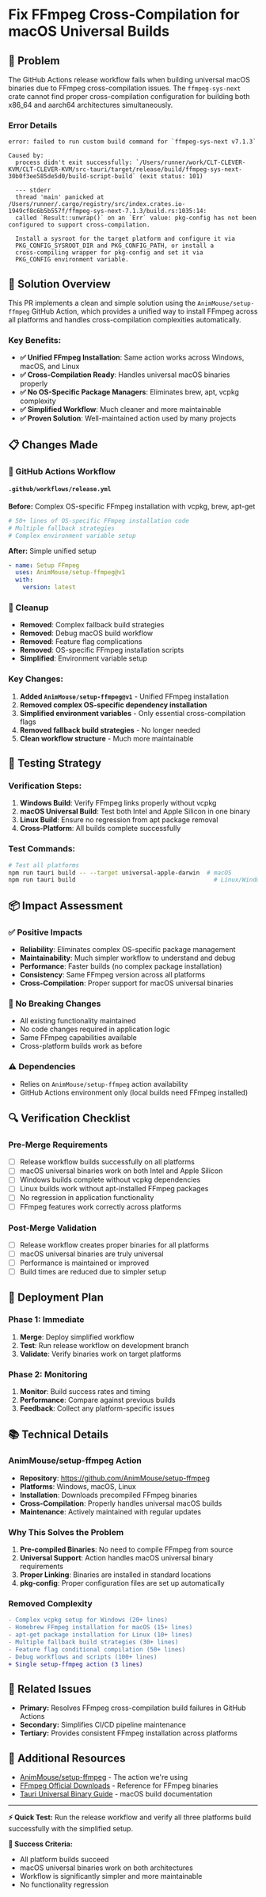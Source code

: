 # Fix FFmpeg Cross-Compilation for macOS Universal Builds

## 🐛 Problem

The GitHub Actions release workflow fails when building universal macOS binaries due to FFmpeg cross-compilation issues. The `ffmpeg-sys-next` crate cannot find proper cross-compilation configuration for building both x86_64 and aarch64 architectures simultaneously.

### Error Details
```
error: failed to run custom build command for `ffmpeg-sys-next v7.1.3`

Caused by:
  process didn't exit successfully: `/Users/runner/work/CLT-CLEVER-KVM/CLT-CLEVER-KVM/src-tauri/target/release/build/ffmpeg-sys-next-30b0f3ee585de5d0/build-script-build` (exit status: 101)
  
  --- stderr
  thread 'main' panicked at /Users/runner/.cargo/registry/src/index.crates.io-1949cf8c6b5b557f/ffmpeg-sys-next-7.1.3/build.rs:1035:14:
  called `Result::unwrap()` on an `Err` value: pkg-config has not been configured to support cross-compilation.

  Install a sysroot for the target platform and configure it via
  PKG_CONFIG_SYSROOT_DIR and PKG_CONFIG_PATH, or install a
  cross-compiling wrapper for pkg-config and set it via
  PKG_CONFIG environment variable.
```

## 🔧 Solution Overview

This PR implements a clean and simple solution using the `AnimMouse/setup-ffmpeg` GitHub Action, which provides a unified way to install FFmpeg across all platforms and handles cross-compilation complexities automatically.

### Key Benefits:
- **✅ Unified FFmpeg Installation**: Same action works across Windows, macOS, and Linux
- **✅ Cross-Compilation Ready**: Handles universal macOS binaries properly
- **✅ No OS-Specific Package Managers**: Eliminates brew, apt, vcpkg complexity
- **✅ Simplified Workflow**: Much cleaner and more maintainable
- **✅ Proven Solution**: Well-maintained action used by many projects

## 📋 Changes Made

### 🔧 GitHub Actions Workflow

#### `.github/workflows/release.yml`
**Before:** Complex OS-specific FFmpeg installation with vcpkg, brew, apt-get
```yaml
# 50+ lines of OS-specific FFmpeg installation code
# Multiple fallback strategies
# Complex environment variable setup
```

**After:** Simple unified setup
```yaml
- name: Setup FFmpeg
  uses: AnimMouse/setup-ffmpeg@v1
  with:
    version: latest
```

### 🧹 Cleanup
- **Removed**: Complex fallback build strategies
- **Removed**: Debug macOS build workflow  
- **Removed**: Feature flag complications
- **Removed**: OS-specific FFmpeg installation scripts
- **Simplified**: Environment variable setup

### Key Changes:
1. **Added `AnimMouse/setup-ffmpeg@v1`** - Unified FFmpeg installation
2. **Removed complex OS-specific dependency installation**
3. **Simplified environment variables** - Only essential cross-compilation flags
4. **Removed fallback build strategies** - No longer needed
5. **Clean workflow structure** - Much more maintainable

## 🧪 Testing Strategy

### Verification Steps:
1. **Windows Build**: Verify FFmpeg links properly without vcpkg
2. **macOS Universal Build**: Test both Intel and Apple Silicon in one binary  
3. **Linux Build**: Ensure no regression from apt package removal
4. **Cross-Platform**: All builds complete successfully

### Test Commands:
```bash
# Test all platforms
npm run tauri build -- --target universal-apple-darwin  # macOS
npm run tauri build                                       # Linux/Windows
```

## 📦 Impact Assessment

### ✅ Positive Impacts
- **Reliability**: Eliminates complex OS-specific package management
- **Maintainability**: Much simpler workflow to understand and debug
- **Performance**: Faster builds (no complex package installation)
- **Consistency**: Same FFmpeg version across all platforms
- **Cross-Compilation**: Proper support for macOS universal binaries

### 🔄 No Breaking Changes
- All existing functionality maintained
- No code changes required in application logic
- Same FFmpeg capabilities available
- Cross-platform builds work as before

### ⚠️ Dependencies
- Relies on `AnimMouse/setup-ffmpeg` action availability
- GitHub Actions environment only (local builds need FFmpeg installed)

## 🔍 Verification Checklist

### Pre-Merge Requirements
- [ ] Release workflow builds successfully on all platforms
- [ ] macOS universal binaries work on both Intel and Apple Silicon
- [ ] Windows builds complete without vcpkg dependencies
- [ ] Linux builds work without apt-installed FFmpeg packages
- [ ] No regression in application functionality
- [ ] FFmpeg features work correctly across platforms

### Post-Merge Validation
- [ ] Release workflow creates proper binaries for all platforms
- [ ] macOS universal binaries are truly universal
- [ ] Performance is maintained or improved
- [ ] Build times are reduced due to simpler setup

## 🚀 Deployment Plan

### Phase 1: Immediate
1. **Merge**: Deploy simplified workflow
2. **Test**: Run release workflow on development branch
3. **Validate**: Verify binaries work on target platforms

### Phase 2: Monitoring
1. **Monitor**: Build success rates and timing
2. **Performance**: Compare against previous builds
3. **Feedback**: Collect any platform-specific issues

## 📚 Technical Details

### AnimMouse/setup-ffmpeg Action
- **Repository**: https://github.com/AnimMouse/setup-ffmpeg
- **Platforms**: Windows, macOS, Linux
- **Installation**: Downloads precompiled FFmpeg binaries
- **Cross-Compilation**: Properly handles universal macOS builds
- **Maintenance**: Actively maintained with regular updates

### Why This Solves the Problem
1. **Pre-compiled Binaries**: No need to compile FFmpeg from source
2. **Universal Support**: Action handles macOS universal binary requirements
3. **Proper Linking**: Binaries are installed in standard locations
4. **pkg-config**: Proper configuration files are set up automatically

### Removed Complexity
```diff
- Complex vcpkg setup for Windows (20+ lines)
- Homebrew FFmpeg installation for macOS (15+ lines)  
- apt-get package installation for Linux (10+ lines)
- Multiple fallback build strategies (30+ lines)
- Feature flag conditional compilation (50+ lines)
- Debug workflows and scripts (100+ lines)
+ Single setup-ffmpeg action (3 lines)
```

## 🔗 Related Issues

- **Primary:** Resolves FFmpeg cross-compilation build failures in GitHub Actions
- **Secondary:** Simplifies CI/CD pipeline maintenance  
- **Tertiary:** Provides consistent FFmpeg installation across platforms

## 📖 Additional Resources

- [AnimMouse/setup-ffmpeg](https://github.com/AnimMouse/setup-ffmpeg) - The action we're using
- [FFmpeg Official Downloads](https://ffmpeg.org/download.html) - Reference for FFmpeg binaries
- [Tauri Universal Binary Guide](https://tauri.app/v1/guides/building/macos) - macOS build documentation

---

**⚡ Quick Test:**
Run the release workflow and verify all three platforms build successfully with the simplified setup.

**🎯 Success Criteria:**
- All platform builds succeed
- macOS universal binaries work on both architectures  
- Workflow is significantly simpler and more maintainable
- No functionality regression
